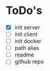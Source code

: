 # ToDo's

-   [x] init server
-   [ ] init client
-   [ ] init docker
-   [ ] path alias
-   [ ] readme
-   [ ] github repo
